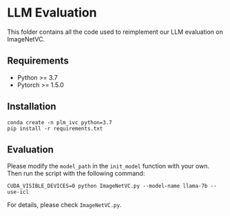 # LLM Evaluation

This folder contains all the code used to reimplement our LLM evaluation on ImageNetVC.

## Requirements

- Python >= 3.7
- Pytorch >= 1.5.0

## Installation

```
conda create -n plm_ivc python=3.7
pip install -r requirements.txt
```

## Evaluation

Please modify the `model_path` in the `init_model` function with your own. Then run the script with the following command:

```
CUDA_VISIBLE_DEVICES=0 python ImageNetVC.py --model-name llama-7b --use-icl
```

For details, please check  `ImageNetVC.py`.
